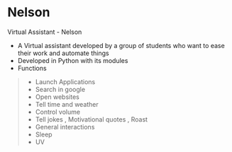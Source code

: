 # Nelson
Virtual Assistant - Nelson
- A Virtual assistant developed by a group of students who want to ease their work and automate things 
- Developed in Python with its modules
- Functions
> - Launch Applications
> - Search in google
> - Open websites
> - Tell time and weather
> - Control volume
> - Tell jokes , Motivational quotes , Roast
> - General interactions
> - Sleep
> - UV 
